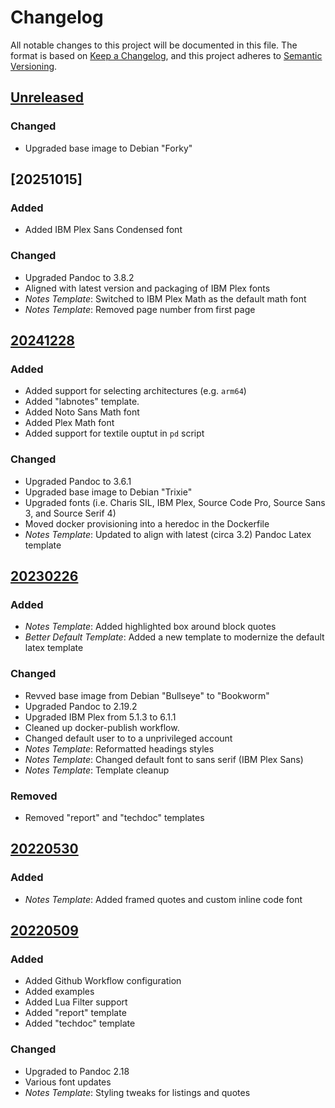 # Changelog

All notable changes to this project will be documented in this file. The format
is based on [Keep a Changelog](https://keepachangelog.com/en/1.0.0/), and this
project adheres to [Semantic Versioning](https://semver.org/spec/v2.0.0.html).

## [Unreleased]

### Changed

- Upgraded base image to Debian "Forky"


## [20251015]

### Added

- Added IBM Plex Sans Condensed font

### Changed

- Upgraded Pandoc to 3.8.2
- Aligned with latest version and packaging of IBM Plex fonts
- *Notes Template*: Switched to IBM Plex Math as the default math font
- *Notes Template*: Removed page number from first page


## [20241228]

### Added

- Added support for selecting architectures (e.g. `arm64`)
- Added "labnotes" template.
- Added Noto Sans Math font
- Added Plex Math font
- Added support for textile ouptut in `pd` script

### Changed

- Upgraded Pandoc to 3.6.1
- Upgraded base image to Debian "Trixie"
- Upgraded fonts (i.e. Charis SIL, IBM Plex, Source Code Pro, Source Sans 3, and Source Serif 4)
- Moved docker provisioning into a heredoc in the Dockerfile
- *Notes Template*: Updated to align with latest (circa 3.2) Pandoc Latex template


## [20230226]

### Added

- *Notes Template*: Added highlighted box around block quotes
- *Better Default Template*: Added a new template to modernize the default latex template

### Changed

- Revved base image from Debian "Bullseye" to "Bookworm"
- Upgraded Pandoc to 2.19.2
- Upgraded IBM Plex from 5.1.3 to 6.1.1
- Cleaned up docker-publish workflow.
- Changed default user to to a unprivileged account
- *Notes Template*: Reformatted headings styles
- *Notes Template*: Changed default font to sans serif (IBM Plex Sans)
- *Notes Template*: Template cleanup

### Removed

- Removed "report" and "techdoc" templates


## [20220530]

### Added

- *Notes Template*: Added framed quotes and custom inline code font


## [20220509]

### Added

- Added Github Workflow configuration
- Added examples
- Added Lua Filter support
- Added "report" template
- Added "techdoc" template

### Changed

- Upgraded to Pandoc 2.18
- Various font updates
- *Notes Template*: Styling tweaks for listings and quotes

[Unreleased]: https://github.com/hg-jt/pandoc-texlive/compare/20251015...main
[20241228]: https://github.com/hg-jt/pandoc-texlive/compare/20241228...20251015
[20241228]: https://github.com/hg-jt/pandoc-texlive/compare/20230226...20241228
[20230226]: https://github.com/hg-jt/pandoc-texlive/compare/20220530...20230226
[20220530]: https://github.com/hg-jt/pandoc-texlive/compare/20220509...20220530
[20220509]: https://github.com/hg-jt/pandoc-texlive/tree/20220509
